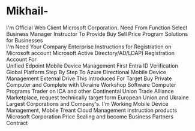 # Mikhail-
I'm Official Web Client Microsoft Corporation.
Need From Function Select Business Manager Instructor To Provide Buy Sell Price Program Solutions for Businesses  
I'm Need Your Company Enterprise Instructions for Registration on Microsoft account 
Microsoft Active Directory/AD/LDAP) Registration Account For  
Unified Edpoint Mobile Device Management First Entra ID Verification Global Platform Step By Step To Azure Directional Mobile Device Management 
External Drive This Introduced For Target Buy Private Computer and Complete with Ukraine Workshop Software Computer Programs Trader on
ICA and other Continental Union Trade Alliance Marketplace, request technically target form European Union and Ukraine Largest Corporations and Company's. 
I'm Working Mobile Device Management, Mobile Treant Cloud Management instruction products Microsoft Corporation Price Sealing and become Business Partners Contract 

